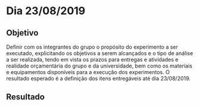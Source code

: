 # Dia 23/08/2019

## Objetivo

Definir com os integrantes do grupo o propósito do experimento a ser executado, explicitando os objetivos a serem alcançados e o tipo de análise a ser realizada, tendo em vista os prazos para entregas e atividades e realidade orçamentária do grupo e da universidade, bem como os materiais e equipamentos disponíveis para a execução dos experimentos. O resultado esperado é a definição dos itens entregáveis até dia 23/08/2019.

## Resultado

